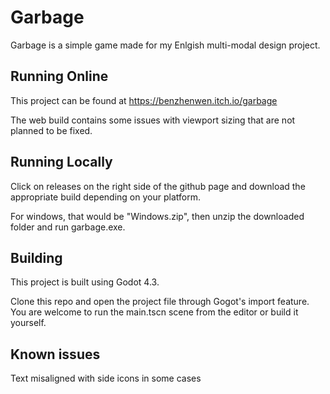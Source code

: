 # Garbage
Garbage is a simple game made for my Enlgish multi-modal design project.

## Running Online
This project can be found at https://benzhenwen.itch.io/garbage

The web build contains some issues with viewport sizing that are not planned to be fixed.

## Running Locally
Click on releases on the right side of the github page and download the appropriate build depending on your platform.

For windows, that would be "Windows.zip", then unzip the downloaded folder and run garbage.exe.

## Building
This project is built using Godot 4.3.

Clone this repo and open the project file through Gogot's import feature. You are welcome to run the main.tscn scene from the editor or build it yourself.

## Known issues
Text misaligned with side icons in some cases
